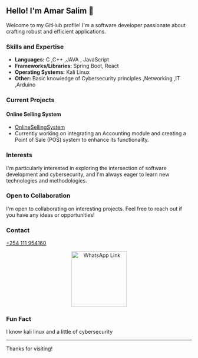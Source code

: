 ## Hello! I'm Amar Salim 👋

Welcome to my GitHub profile! I'm a software developer passionate about crafting robust and efficient applications.

### Skills and Expertise

*   **Languages:** C ,C++ ,JAVA , JavaScript
*   **Frameworks/Libraries:** Spring Boot, React
*   **Operating Systems:** Kali Linux
*   **Other:** Basic knowledge of Cybersecurity principles ,Networking ,IT ,Arduino

### Current Projects

#### Online Selling System

*   [OnlineSellingSystem](https://github.com/Amarsalim30/Projects)
*   Currently working on integrating an Accounting module and creating a Point of Sale (POS) system to enhance its functionality.

### Interests

I'm particularly interested in exploring the intersection of software development and cybersecurity, and I'm always eager to learn new technologies and methodologies.

### Open to Collaboration

I'm open to collaborating on interesting projects. Feel free to reach out if you have any ideas or opportunities!

### Contact

[+254 111 954160
](https://wa.link/akgc9l)
<p align="center">
    <img src="https://github.com/user-attachments/assets/19a04812-7f24-418b-b423-5b324cd42fa1" alt="WhatsApp Link" width="150">
  <br>
</p>

### Fun Fact

I know kali linux and a little of cybersecurity

---

Thanks for visiting!

